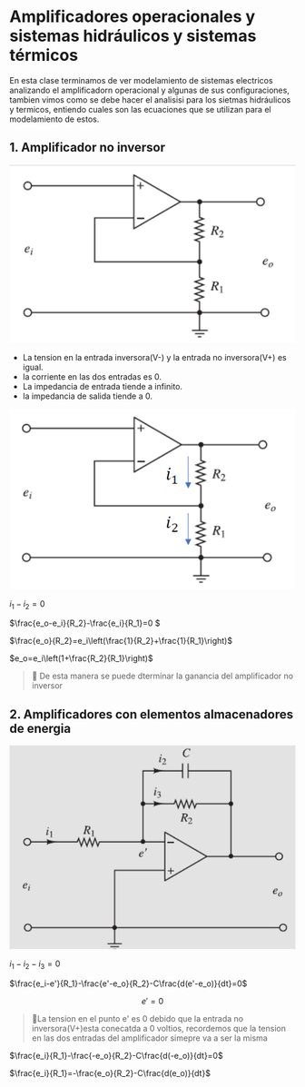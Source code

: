 # Amplificadores operacionales y sistemas hidráulicos y sistemas térmicos 
En esta clase terminamos de ver modelamiento de sistemas electricos analizando el amplificadorn operacional y algunas de sus configuraciones, tambien vimos como se debe hacer el analisisi para los sietmas hidráulicos y termicos, entiendo cuales son las ecuaciones que se utilizan para el modelamiento de estos.

## 1. Amplificador no inversor 

![](https://github.com/diegavila00/Apuntes/blob/main/TP/am.png)

- La tension en la entrada inversora(V-) y la entrada no inversora(V+) es igual.
- la corriente en las dos entradas es 0.
- La impedancia de entrada tiende a infinito.
- la impedancia de salida tiende a 0.

![](https://github.com/diegavila00/Apuntes/blob/main/TP/ammm2.png)

$i_1-i_2=0$

$\frac{e_o-e_i}{R_2}-\frac{e_i}{R_1}=0 $

$\frac{e_o}{R_2}=e_i\left(\frac{1}{R_2}+\frac{1}{R_1}\right)$

$e_o=e_i\left(1+\frac{R_2}{R_1}\right)$

>🔑 De esta manera se puede dterminar la ganancia del amplificador no inversor

## 2. Amplificadores con elementos almacenadores de energia

![](https://github.com/diegavila00/Apuntes/blob/main/TP/ammmm3.png)

$i_1-i_2-i_3=0$

$\frac{e_i-e'}{R_1}-\frac{e'-e_o}{R_2}-C\frac{d(e'-e_o)}{dt}=0$

$$e'=0$$

>🔑La tension en el punto e' es 0 debido que la entrada no inversora(V+)esta conecatda a 0 voltios, recordemos que la tension en las dos entradas del amplificador simepre va a ser la misma 


$\frac{e_i}{R_1}-\frac{-e_o}{R_2}-C\frac{d(-e_o)}{dt}=0$

$\frac{e_i}{R_1}=-\frac{e_o}{R_2}-C\frac{d(e_o)}{dt}$























